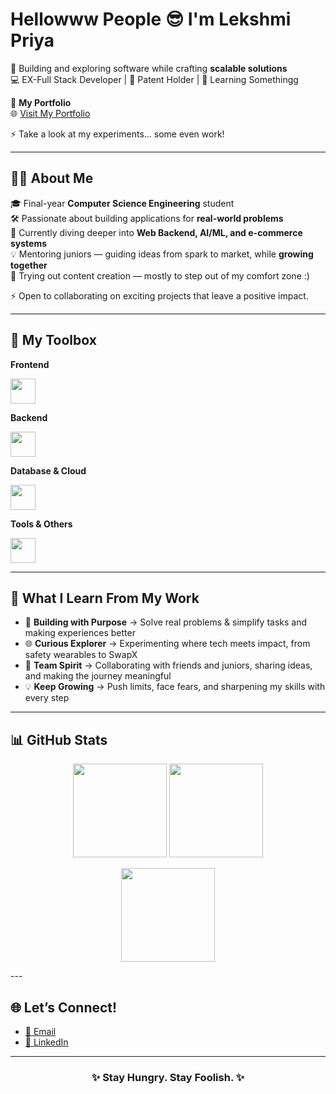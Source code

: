 # Hellowww People 😎 I'm **Lekshmi Priya**  

🚀 Building and exploring software while crafting **scalable solutions**  
💻 EX-Full Stack Developer | 📜 Patent Holder | 🎨 Learning Somethingg

🔗 **My Portfolio**  
🌐 [Visit My Portfolio](https://lekshmipriya.netlify.app/)  

⚡ Take a look at my experiments… some even work!

---

## 👩‍💻 About Me  

🎓 Final-year **Computer Science Engineering** student  
🛠️ Passionate about building applications for **real-world problems**  
🌱 Currently diving deeper into **Web Backend, AI/ML, and e-commerce systems**  
💡 Mentoring juniors — guiding ideas from spark to market, while **growing together**  
🎥 Trying out content creation — mostly to step out of my comfort zone :)

⚡ Open to collaborating on exciting projects that leave a positive impact.

---

## 🔧 My Toolbox  

**Frontend**  
<p>
  <img src="https://skillicons.dev/icons?i=html,css,js,react,tailwind" height="40" />
</p>

**Backend**  
<p>
  <img src="https://skillicons.dev/icons?i=nodejs,express,python,java" height="40" />
</p>

**Database & Cloud**  
<p>
  <img src="https://skillicons.dev/icons?i=mongodb,postgresql,firebase,aws" height="40" />
</p>

**Tools & Others**  
<p>
  <img src="https://skillicons.dev/icons?i=git,github,vscode,figma,postman" height="40" />
</p>

---

## 🌟 What I Learn From My Work  

- 🚀 **Building with Purpose** → Solve real problems & simplify tasks and making experiences better
- 🌐 **Curious Explorer** → Experimenting where tech meets impact, from safety wearables to SwapX 
- 🤝 **Team Spirit** → Collaborating with friends and juniors, sharing ideas, and making the journey meaningful
- 💡 **Keep Growing** → Push limits, face fears, and sharpening my skills with every step
---

## 📊 GitHub Stats  

<p align="center">
  <img src="https://github-readme-streak-stats.herokuapp.com/?user=Lekshmi82&theme=radical&hide_border=true" height="150" /> 
  <img src="https://github-readme-stats.vercel.app/api?username=Lekshmi82&show_icons=true&theme=radical&hide_border=true" height="150" />
</p>

<p align="center">
  <img src="https://github-readme-stats.vercel.app/api/top-langs/?username=Lekshmi82&layout=compact&theme=radical&hide_border=true" height="150" />
</p>
---

## 🌐 Let’s Connect!  
- [📩 Email](mailto:lekshmipriyaa28@gmail.com)  
- [💼 LinkedIn](https://www.linkedin.com/in/lekshmi-priya-j-s--8684382a9/)  

---

<h3 align="center">✨ Stay Hungry. Stay Foolish. ✨</h3>
